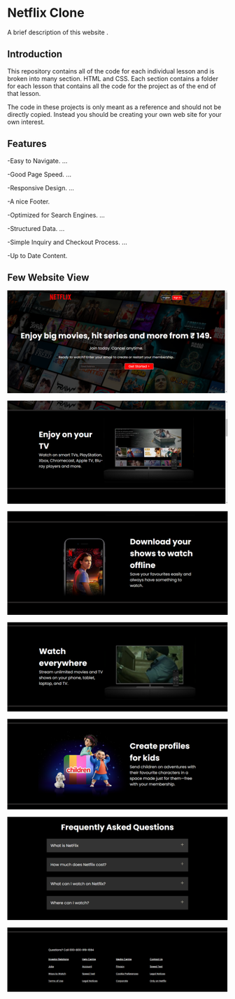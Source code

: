 
# Netflix Clone

A brief description of this website .
## Introduction
This repository contains all of the code for each individual lesson and is broken into many section. HTML and CSS. Each section contains a folder for each lesson that contains all the code for the project as of the end of that lesson.

The code in these projects is only meant as a reference and should not be directly copied. Instead you should be creating your own web site for your own interest.
## Features

-Easy to Navigate. ...

-Good Page Speed. ...

-Responsive Design. ...

-A nice Footer.

-Optimized for Search Engines. ...

-Structured Data. ...

-Simple Inquiry and Checkout Process. ...

-Up to Date Content.



## Few Website View

![img 1](https://github.com/Riyak05/Netflix_Clone/blob/main/images/Netflix1.PNG?raw=true)

![img 1](https://github.com/Riyak05/Netflix_Clone/blob/main/images/Netflix2.PNG?raw=true)

![img 1](https://github.com/Riyak05/Netflix_Clone/blob/main/images/Netflix3.PNG?raw=true)

![img 1](https://github.com/Riyak05/Netflix_Clone/blob/main/images/Netflix4.PNG?raw=true)

![img 1](https://github.com/Riyak05/Netflix_Clone/blob/main/images/Netflix5.PNG?raw=true)

![img 1](https://github.com/Riyak05/Netflix_Clone/blob/main/images/Netflix6.PNG?raw=true)

![img 1](https://github.com/Riyak05/Netflix_Clone/blob/main/images/Netflix7.PNG?raw=true)







